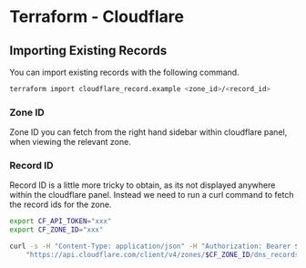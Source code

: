 # Terraform - Cloudflare

## Importing Existing Records

You can import existing records with the following command.
```sh
terraform import cloudflare_record.example <zone_id>/<record_id>
```

### Zone ID
Zone ID you can fetch from the right hand sidebar within cloudflare panel, when viewing the relevant zone.

### Record ID
Record ID is a little more tricky to obtain, as its not displayed anywhere within the cloudflare panel. Instead we need to run a curl command to fetch the record ids for the zone.

```sh
export CF_API_TOKEN="xxx"
export CF_ZONE_ID="xxx"
```

```sh
curl -s -H "Content-Type: application/json" -H "Authorization: Bearer $CF_API_TOKEN" \
    "https://api.cloudflare.com/client/v4/zones/$CF_ZONE_ID/dns_records" | jq '.result .[] | {id, zone_id, name, type, content}'
```
